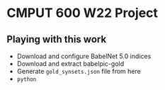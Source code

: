 # CMPUT 600 W22 Project

## Playing with this work
- Download and configure BabelNet 5.0 indices
- Download and extract babelpic-gold
- Generate `gold_synsets.json` file from here
- `python `